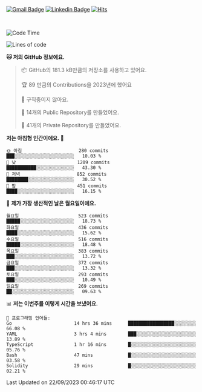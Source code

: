 [![Gmail Badge](https://img.shields.io/badge/-725psh@gmail.com-c14438?style=flat&logo=Gmail&logoColor=white&link=mailto:725psh@gmail.com)](mailto:725psh@gmail.com) 
[![Linkedin Badge](https://img.shields.io/badge/-soohanpark-0072b1?style=flat&logo=Linkedin&logoColor=white&link=https://www.linkedin.com/in/soohanpark/)](https://www.linkedin.com/in/soohanpark/) 
[![Hits](https://hits.seeyoufarm.com/api/count/incr/badge.svg?url=https%3A%2F%2Fgithub.com%2FSoohan-Park&count_bg=%23000000&title_bg=%23828282&icon=gradle.svg&icon_color=%23FFFFFF&title=Visited&edge_flat=false)](https://hits.seeyoufarm.com)  

<br />

<!--START_SECTION:waka-->
![Code Time](http://img.shields.io/badge/Code%20Time-1%2C316%20hrs%2036%20mins-blue)

![Lines of code](https://img.shields.io/badge/%EC%A0%80%EB%8A%94%20%EC%97%AC%ED%83%9C%EA%B9%8C%EC%A7%80%20-6.2%20million%20%EC%A4%84%EC%9D%98%20%EC%BD%94%EB%93%9C%EB%A5%BC%20%EC%9E%91%EC%84%B1%ED%96%88%EC%96%B4%EC%9A%94.-blue)

**🐱 저의 GitHub 정보에요.** 

> 📦 GitHub의 181.3 kB만큼의 저장소를 사용하고 있어요. 
 > 
> 🏆 89 만큼의 Contributions을 2023년에 했어요
 > 
> 🚫 구직중이지 않아요.
 > 
> 📜 14개의 Public Repository를 만들었어요. 
 > 
> 🔑 41개의 Private Repository를 만들었어요. 
 > 
**저는 아침형 인간이에요. 🐤** 

```text
🌞 아침                     280 commits         ███░░░░░░░░░░░░░░░░░░░░░░   10.03 % 
🌆 낮　                     1209 commits        ███████████░░░░░░░░░░░░░░   43.30 % 
🌃 저녁                     852 commits         ████████░░░░░░░░░░░░░░░░░   30.52 % 
🌙 밤　                     451 commits         ████░░░░░░░░░░░░░░░░░░░░░   16.15 % 
```
📅 **제가 가장 생산적인 날은 월요일이에요.** 

```text
월요일                      523 commits         █████░░░░░░░░░░░░░░░░░░░░   18.73 % 
화요일                      436 commits         ████░░░░░░░░░░░░░░░░░░░░░   15.62 % 
수요일                      516 commits         █████░░░░░░░░░░░░░░░░░░░░   18.48 % 
목요일                      383 commits         ███░░░░░░░░░░░░░░░░░░░░░░   13.72 % 
금요일                      372 commits         ███░░░░░░░░░░░░░░░░░░░░░░   13.32 % 
토요일                      293 commits         ███░░░░░░░░░░░░░░░░░░░░░░   10.49 % 
일요일                      269 commits         ██░░░░░░░░░░░░░░░░░░░░░░░   09.63 % 
```


📊 **저는 이번주를 이렇게 시간을 보냈어요.** 

```text
💬 프로그래밍 언어들: 
Go                       14 hrs 36 mins      █████████████████░░░░░░░░   66.08 % 
YAML                     3 hrs 4 mins        ███░░░░░░░░░░░░░░░░░░░░░░   13.89 % 
TypeScript               1 hr 16 mins        █░░░░░░░░░░░░░░░░░░░░░░░░   05.76 % 
Bash                     47 mins             █░░░░░░░░░░░░░░░░░░░░░░░░   03.58 % 
Solidity                 29 mins             █░░░░░░░░░░░░░░░░░░░░░░░░   02.21 % 
```


 Last Updated on 22/09/2023 00:46:17 UTC
<!--END_SECTION:waka-->
